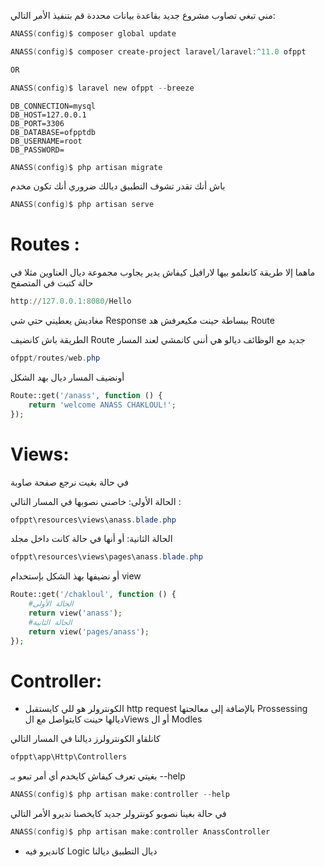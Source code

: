 

مني تبغي تصاوب مشروع جديد بقاعدة بيانات محددة
قم بتنفيذ الأمر التالي:

```PowerShell
ANASS(config)$ composer global update
```

```PowerShell
ANASS(config)$ composer create-project laravel/laravel:^11.0 ofppt

OR

ANASS(config)$ laravel new ofppt --breeze
```

```env
DB_CONNECTION=mysql
DB_HOST=127.0.0.1
DB_PORT=3306
DB_DATABASE=ofpptdb
DB_USERNAME=root
DB_PASSWORD=
```

```PowerShell
ANASS(config)$ php artisan migrate
```




باش أنك تقدر تشوف التطبيق ديالك ضروري أنك تكون مخدم
```PowerShell
ANASS(config)$ php artisan serve
```

# Routes :
ماهما إلا طريقة كانعلمو بيها لارافيل كيفاش يدير يجاوب 
مجموعة ديال العناوين
مثلا في حالة كتبت في المتصفح 
```PowerShell
http://127.0.0.1:8080/Hello
```
مغاديش يعطيني حتي شي Response ببساطة حينت مكيعرفش هد Route

الطريقة باش كانضيف Route جديد مع الوظائف ديالو هي
أنني كانمشي لعند المسار

```PowerShell
ofppt/routes/web.php
```
أونضيف المسار ديال بهد الشكل
```php
Route::get('/anass', function () {
    return 'welcome ANASS CHAKLOUL!';
});
```

# Views:
في حالة بغيت نرجع صفحة صاوبة 

الحالة الأولى:
خاصني نصوبها في المسار التالي :
```PowerShell
ofppt\resources\views\anass.blade.php
```
الحالة الثانية:
أو أنها في حالة كانت داخل مجلد
```PowerShell
ofppt\resources\views\pages\anass.blade.php
```

أو نضيفها بهذ الشكل بإستخدام view
```php
Route::get('/chakloul', function () {
    #الحالة الأولى
    return view('anass');
    #الحالة الثانية
    return view('pages/anass');
});
```

# Controller:

+ الكونترولر هو للي كايستقبل http request
بالإضافة إلى معالجتها Prossessing ديالها
حينت كايتواصل مع الViews أو ال Modles


كانلقاو الكونترولرز ديالنا في المسار التالي
```PowerShell
ofppt\app\Http\Controllers
```
بغيتي تعرف كيفاش كايخدم أي أمر تبعو بـ --help
```PowerShell
ANASS(config)$ php artisan make:controller --help
```
في حالة بغينا نصوبو كونترولر جديد كايخصنا نديرو الأمر التالي
```PowerShell
ANASS(config)$ php artisan make:controller AnassController
```
+ كانديرو فيه Logic ديال التطبيق ديالنا

<?php
namespace App\Http\Controllers;
use Illuminate\Http\Request;
class AnassController extends Controller
{
    public function index(){
        $var1 = 'salam anass';
        return view('pages/anass' , compact('var1'));
    }
}

إلى صاوبنا الكونترولر ديالنا بقياناش غادين نحتاجو ال 
الكلوجر في الملف ديال web.php
نحذفوه بهد الشكل

Route::get('/chakloul', );

في حالة صاوبت كونترولر جديد خاصني نستوردرو في ملف web.php

use App\Http\Controllers;

أو نقول ليه أش من كونترولر غادي يستعمل أو أش من ميثود غادي 
يستعمل في هد الكونترولر بهد الشكل

Route::get('/chakloul', [AnassController::class, 'index']);






